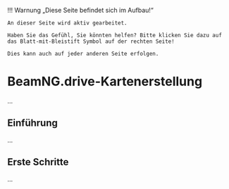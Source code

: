 !!! Warnung „Diese Seite befindet sich im Aufbau!“

```
An dieser Seite wird aktiv gearbeitet.

Haben Sie das Gefühl, Sie könnten helfen? Bitte klicken Sie dazu auf das Blatt-mit-Bleistift Symbol auf der rechten Seite!

Dies kann auch auf jeder anderen Seite erfolgen.
```

# BeamNG.drive-Kartenerstellung

...

## Einführung

...

## Erste Schritte

...
